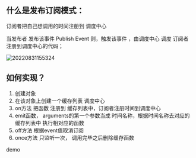 ## 什么是发布订阅模式：

订阅者把自己想调用的时间注册到 调度中心

当发布者 发布该事件 Publish Event 则，触发该事件 ，由调度中心  调度 订阅者注册到调度中心的代码；

![20220831155324](https://xd-imgsubmit.oss-cn-beijing.aliyuncs.com/images/20220831155324.png)

## 如何实现？

1. 创建对象
2. 在该对象上创建一个缓存列表 调度中心
3. on方法 把函数 注册到 缓存列表中，订阅者注册时间到调度中心
4. emit函数， arguments的第一个参数当成 时间名称，根据时间名称去对应的缓存列表中 执行相对应的函数
5. off方法 根据event值取消订阅
6. once方法 只监听一次， 调用完毕之后删除缓存函数

demo
```js

```